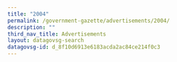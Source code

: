 ```yaml
---
title: "2004"
permalink: /government-gazette/advertisements/2004/
description: ""
third_nav_title: Advertisements
layout: datagovsg-search
datagovsg-id: d_8f10d6913e6183acda2ac84ce214f0c3
---
```


